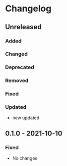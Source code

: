 # Changelog

## Unreleased

### Added

### Changed

### Deprecated

### Removed

### Fixed

### Updated

- new updated

## 0.1.0 - 2021-10-10

### Fixed

- No changes

